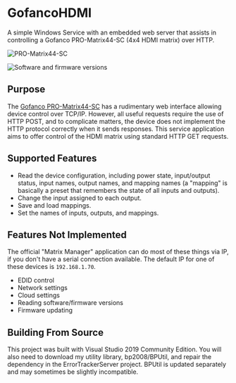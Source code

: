 # GofancoHDMI
A simple Windows Service with an embedded web server that assists in controlling a Gofanco PRO-Matrix44-SC (4x4 HDMI matrix) over HTTP.

![PRO-Matrix44-SC](https://i.imgur.com/c8fEyQs.jpg)

![Software and firmware versions](https://i.imgur.com/x9TJ1nQ.png)

## Purpose

The [Gofanco PRO-Matrix44-SC](http://amzn.com/B07P765D45) has a rudimentary web interface allowing device control over TCP/IP.  However, all useful requests require the use of HTTP POST, and to complicate matters, the device does not implement the HTTP protocol correctly when it sends responses.  This service application aims to offer control of the HDMI matrix using standard HTTP GET requests.

## Supported Features

* Read the device configuration, including power state, input/output status, input names, output names, and mapping names (a "mapping" is basically a preset that remembers the state of all inputs and outputs).
* Change the input assigned to each output.
* Save and load mappings.
* Set the names of inputs, outputs, and mappings.

## Features Not Implemented

The official "Matrix Manager" application can do most of these things via IP, if you don't have a serial connection available.  The default IP for one of these devices is `192.168.1.70`.

* EDID control
* Network settings
* Cloud settings
* Reading software/firmware versions
* Firmware updating

## Building From Source

This project was built with Visual Studio 2019 Community Edition. You will also need to download my utility library, bp2008/BPUtil, and repair the dependency in the ErrorTrackerServer project. BPUtil is updated separately and may sometimes be slightly incompatible.
